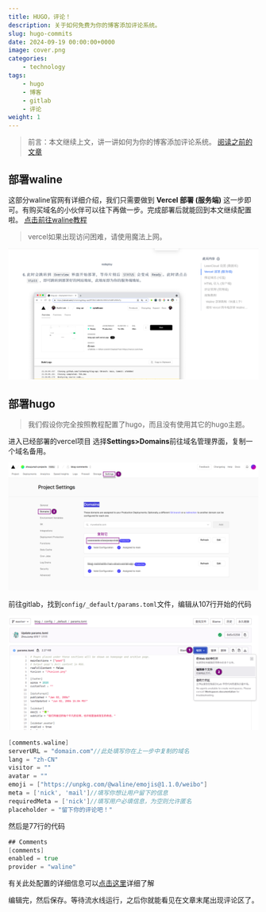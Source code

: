 ```yaml
---
title: HUGO，评论！
description: 关于如何免费为你的博客添加评论系统。
slug: hugo-commits
date: 2024-09-19 00:00:00+0000
image: cover.png
categories:
    - technology
tags:
    - hugo
    - 博客
    - gitlab
    - 评论
weight: 1
---
```

>前言：本文继续上文，讲一讲如何为你的博客添加评论系统。
>[阅读之前的文章](/tags/hugo/)

## 部署waline

这部分waline官网有详细介绍，我们只需要做到 **Vercel 部署 (服务端)** 这一步即可。有购买域名的小伙伴可以往下再做一步。完成部署后就能回到本文继续配置啦。
[点击前往waline教程](https://waline.js.org/guide/get-started/)
>vercel如果出现访问困难，请使用魔法上网。

![做到这一步即可](1-1.png)

## 部署hugo

>我们假设你完全按照教程配置了hugo，而且没有使用其它的hugo主题。

进入已经部署的vercel项目 选择**Settings>Domains**前往域名管理界面，复制一个域名备用。

![域名管理界面](2-1.png)

前往gitlab，找到`config/_default/params.toml`文件，编辑从107行开始的代码

![如何编辑文件](2-2.png)

```go
[comments.waline]
serverURL = "domain.com"//此处填写你在上一步中复制的域名
lang = "zh-CN"
visitor = ""
avatar = ""
emoji = ["https://unpkg.com/@waline/emojis@1.1.0/weibo"]
meta = ['nick', 'mail']//填写你想让用户留下的信息
requiredMeta = ['nick']//填写用户必填信息，为空则允许匿名
placeholder = "留下你的评论吧！"
```

然后是77行的代码

```go
## Comments
[comments]
enabled = true
provider = "waline"
```

有关此处配置的详细信息可以[点击这里](https://waline.js.org/reference/client/props.html#meta)详细了解

编辑完，然后保存。等待流水线运行，之后你就能看见在文章末尾出现评论区了。

